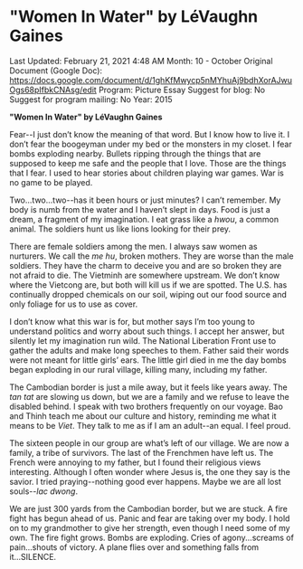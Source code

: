 # "Women In Water" by LéVaughn Gaines

Last Updated: February 21, 2021 4:48 AM
Month: 10 - October
Original Document (Google Doc): https://docs.google.com/document/d/1ghKfMwycp5nMYhuAj9bdhXorAJwuOgs68pIfbkCNAsg/edit
Program: Picture Essay
Suggest for blog: No
Suggest for program mailing: No
Year: 2015

**"Women In Water" by LéVaughn Gaines**

Fear--I just don’t know the meaning of that word. But I know how to live it. I don’t fear the boogeyman under my bed or the monsters in my closet. I fear bombs exploding nearby. Bullets ripping through the things that are supposed to keep me safe and the people that I love. Those are the things that I fear. I used to hear stories about children playing war games. War is no game to be played.

Two...two...two--has it been hours or just minutes? I can’t remember. My body is numb from the water and I haven’t slept in days. Food is just a dream, a fragment of my imagination. I eat grass like a *hwou*, a common animal. The soldiers hunt us like lions looking for their prey.

There are female soldiers among the men. I always saw women as nurturers. We call the *me hu*, broken mothers. They are worse than the male soldiers. They have the charm to deceive you and are so broken they are not afraid to die. The Vietminh are somewhere upstream. We don’t know where the Vietcong are, but both will kill us if we are spotted. The U.S. has continually dropped chemicals on our soil, wiping out our food source and only foliage for us to use as cover.

I don’t know what this war is for, but mother says I’m too young to understand politics and worry about such things. I accept her answer, but silently let my imagination run wild. The National Liberation Front use to gather the adults and make long speeches to them. Father said their words were not meant for little girls’ ears. The little girl died in me the day bombs began exploding in our rural village, killing many, including my father.

The Cambodian border is just a mile away, but it feels like years away. The *tan tat* are slowing us down, but we are a family and we refuse to leave the disabled behind. I speak with two brothers frequently on our voyage. Bao and Thinh teach me about our culture and history, reminding me what it means to be *Viet*. They talk to me as if I am an adult--an equal. I feel proud.

The sixteen people in our group are what’s left of our village. We are now a family, a tribe of survivors. The last of the Frenchmen have left us. The French were annoying to my father, but I found their religious views interesting. Although I often wonder where Jesus is, the one they say is the savior. I tried praying--nothing good ever happens. Maybe we are all lost souls--*lac dwong*.

We are just 300 yards from the Cambodian border, but we are stuck. A fire fight has begun ahead of us. Panic and fear are taking over my body. I hold on to my grandmother to give her strength, even though I need some of my own. The fire fight grows. Bombs are exploding. Cries of agony...screams of pain...shouts of victory. A plane flies over and something falls from it...SILENCE.